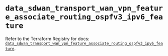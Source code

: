 # `data_sdwan_transport_wan_vpn_feature_associate_routing_ospfv3_ipv6_feature`

Refer to the Terraform Registry for docs: [`data_sdwan_transport_wan_vpn_feature_associate_routing_ospfv3_ipv6_feature`](https://registry.terraform.io/providers/ciscodevnet/sdwan/0.8.0/docs/data-sources/transport_wan_vpn_feature_associate_routing_ospfv3_ipv6_feature).
